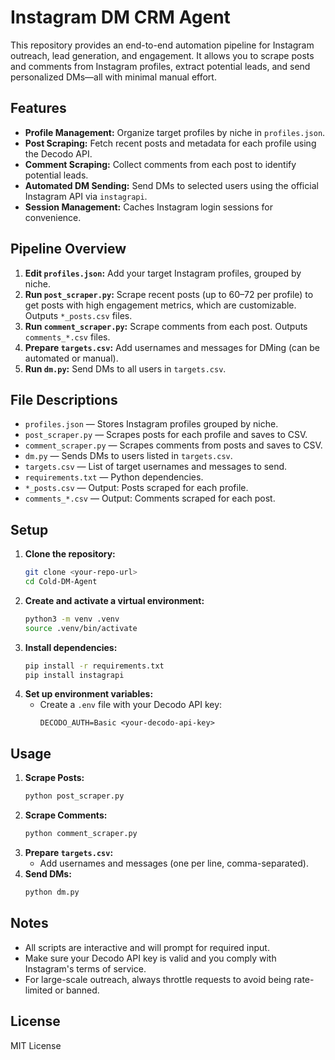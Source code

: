 # Instagram DM CRM Agent

This repository provides an end-to-end automation pipeline for Instagram outreach, lead generation, and engagement. It allows you to scrape posts and comments from Instagram profiles, extract potential leads, and send personalized DMs—all with minimal manual effort.

## Features
- **Profile Management:** Organize target profiles by niche in `profiles.json`.
- **Post Scraping:** Fetch recent posts and metadata for each profile using the Decodo API.
- **Comment Scraping:** Collect comments from each post to identify potential leads.
- **Automated DM Sending:** Send DMs to selected users using the official Instagram API via `instagrapi`.
- **Session Management:** Caches Instagram login sessions for convenience.

## Pipeline Overview
1. **Edit `profiles.json`:** Add your target Instagram profiles, grouped by niche.
2. **Run `post_scraper.py`:** Scrape recent posts (up to 60–72 per profile) to get posts with high engagement metrics, which are customizable. Outputs `*_posts.csv` files.
3. **Run `comment_scraper.py`:** Scrape comments from each post. Outputs `comments_*.csv` files.
4. **Prepare `targets.csv`:** Add usernames and messages for DMing (can be automated or manual).
5. **Run `dm.py`:** Send DMs to all users in `targets.csv`.

## File Descriptions
- `profiles.json` — Stores Instagram profiles grouped by niche.
- `post_scraper.py` — Scrapes posts for each profile and saves to CSV.
- `comment_scraper.py` — Scrapes comments from posts and saves to CSV.
- `dm.py` — Sends DMs to users listed in `targets.csv`.
- `targets.csv` — List of target usernames and messages to send.
- `requirements.txt` — Python dependencies.
- `*_posts.csv` — Output: Posts scraped for each profile.
- `comments_*.csv` — Output: Comments scraped for each post.

## Setup
1. **Clone the repository:**
   ```sh
   git clone <your-repo-url>
   cd Cold-DM-Agent
   ```
2. **Create and activate a virtual environment:**
   ```sh
   python3 -m venv .venv
   source .venv/bin/activate
   ```
3. **Install dependencies:**
   ```sh
   pip install -r requirements.txt
   pip install instagrapi
   ```
4. **Set up environment variables:**
   - Create a `.env` file with your Decodo API key:
     ```env
     DECODO_AUTH=Basic <your-decodo-api-key>
     ```

## Usage
1. **Scrape Posts:**
   ```sh
   python post_scraper.py
   ```
2. **Scrape Comments:**
   ```sh
   python comment_scraper.py
   ```
3. **Prepare `targets.csv`:**
   - Add usernames and messages (one per line, comma-separated).
4. **Send DMs:**
   ```sh
   python dm.py
   ```

## Notes
- All scripts are interactive and will prompt for required input.
- Make sure your Decodo API key is valid and you comply with Instagram's terms of service.
- For large-scale outreach, always throttle requests to avoid being rate-limited or banned.

## License
MIT License
